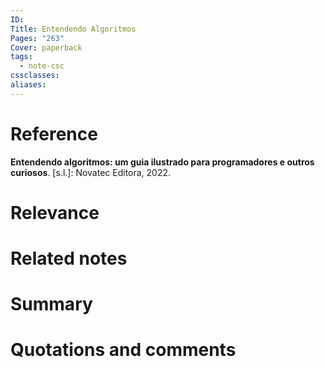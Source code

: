 ```yaml
---
ID: 
Title: Entendendo Algoritmos
Pages: "263"
Cover: paperback
tags:
  - note-csc
cssclasses: 
aliases:
---
```

# Reference
**Entendendo algoritmos: um guia ilustrado para programadores e outros curiosos**. [s.l.]: Novatec Editora, 2022.
# Relevance
# Related notes
# Summary
# Quotations and comments